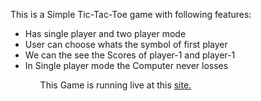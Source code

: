 This is a Simple Tic-Tac-Toe game with following features:
<ul>
  <li>Has single player and two player mode</li>
  <li>User can choose whats the symbol of first player</li>
  <li>We can the see the Scores of player-1 and player-1</li>
  <li>In Single player mode the Computer never losses</li>
 <ul>
 
 This Game is running live at this <a href="https://punithbajaj.github.io/Tic-Tac-Toe/">site.</a>
